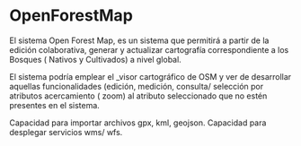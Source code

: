 # OpenForestMap
El sistema Open Forest Map, es un sistema que permitirá a partir de la edición colaborativa, generar y actualizar cartografía correspondiente a los Bosques ( Nativos y Cultivados) a nivel global.

El sistema podría emplear el _visor cartográfico de OSM  y ver de desarrollar aquellas funcionalidades (edición, medición, consulta/ selección por atributos acercamiento ( zoom) al atributo seleccionado que no estén presentes en el sistema. 

Capacidad para importar archivos gpx, kml, geojson.
Capacidad para desplegar servicios wms/ wfs.
